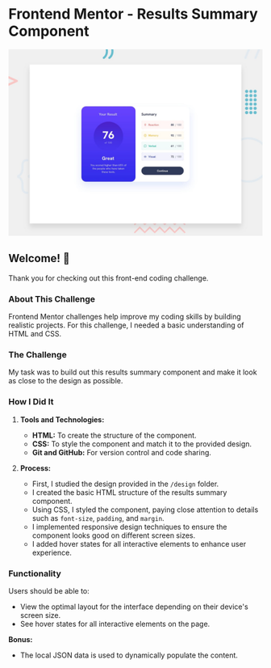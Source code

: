 # Frontend Mentor - Results Summary Component

![Design preview for the Results summary component coding challenge](./design/desktop-preview.jpg)

## Welcome! 👋

Thank you for checking out this front-end coding challenge.

### About This Challenge

Frontend Mentor challenges help improve my coding skills by building realistic projects. For this challenge, I needed a basic understanding of HTML and CSS.

### The Challenge

My task was to build out this results summary component and make it look as close to the design as possible.

### How I Did It

1. **Tools and Technologies:**
   - **HTML:** To create the structure of the component.
   - **CSS:** To style the component and match it to the provided design.
   - **Git and GitHub:** For version control and code sharing.

2. **Process:**
   - First, I studied the design provided in the `/design` folder.
   - I created the basic HTML structure of the results summary component.
   - Using CSS, I styled the component, paying close attention to details such as `font-size`, `padding`, and `margin`.
   - I implemented responsive design techniques to ensure the component looks good on different screen sizes.
   - I added hover states for all interactive elements to enhance user experience.

### Functionality

Users should be able to:

- View the optimal layout for the interface depending on their device's screen size.
- See hover states for all interactive elements on the page.

**Bonus:**
- The local JSON data is used to dynamically populate the content.